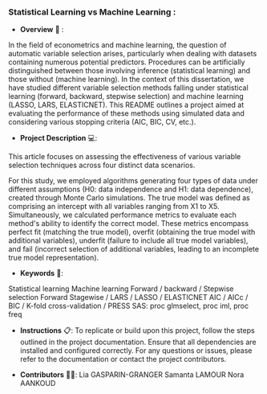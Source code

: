### Statistical Learning vs Machine Learning :

- __Overview__ 🔎 :
  
In the field of econometrics and machine learning, the question of automatic variable selection arises, particularly when dealing with datasets containing numerous potential predictors. Procedures can be artificially distinguished between those involving inference (statistical learning) and those without (machine learning). In the context of this dissertation, we have studied different variable selection methods falling under statistical learning (forward, backward, stepwise selection) and machine learning (LASSO, LARS, ELASTICNET). This README outlines a project aimed at evaluating the performance of these methods using simulated data and considering various stopping criteria (AIC, BIC, CV, etc.).

- __Project Description__ 💻:
  
This article focuses on assessing the effectiveness of various variable selection techniques across four distinct data scenarios. 

For this study, we employed algorithms generating four types of data under different assumptions (H0: data independence and H1: data dependence), created through Monte Carlo simulations. The true model was defined as comprising an intercept with all variables ranging from X1 to X5. Simultaneously, we calculated performance metrics to evaluate each method's ability to identify the correct model. These metrics encompass perfect fit (matching the true model), overfit (obtaining the true model with additional variables), underfit (failure to include all true model variables), and fail (incorrect selection of additional variables, leading to an incomplete true model representation).

- __Keywords__ 🔑:

Statistical learning
Machine learning
Forward / backward / Stepwise selection
Forward Stagewise / LARS / LASSO / ELASTICNET
AIC / AICc / BIC / K-fold cross-validation / PRESS
SAS: proc glmselect, proc iml, proc freq

- __Instructions__ 📋:
To replicate or build upon this project, follow the steps outlined in the project documentation. Ensure that all dependencies are installed and configured correctly. For any questions or issues, please refer to the documentation or contact the project contributors.

- __Contributors__ 👩‍🎓:
Lia GASPARIN-GRANGER
Samanta LAMOUR
Nora AANKOUD
